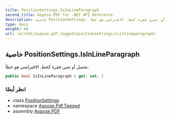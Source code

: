 ```yaml
---
title: PositionSettings.IsInLineParagraph
second_title: Aspose.PDF for .NET API Reference
description: خاصية PositionSettings. تحصل أو تعين فقرة كخط. الافتراضي هو خطأ
type: docs
weight: 40
url: /ar/net/aspose.pdf.tagged/positionsettings/isinlineparagraph/
---
```

## خاصية PositionSettings.IsInLineParagraph

تحصل أو تعين فقرة كخط. الافتراضي هو خطأ.

```csharp
public bool IsInLineParagraph { get; set; }
```

### انظر أيضًا

* class [PositionSettings](../)
* namespace [Aspose.Pdf.Tagged](../../../aspose.pdf.tagged/)
* assembly [Aspose.PDF](../../../)